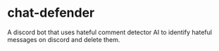 # chat-defender
A discord bot that uses hateful comment detector AI to identify hateful messages on discord and delete them.
